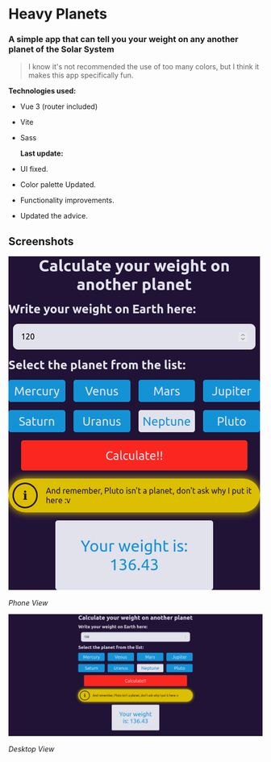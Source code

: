 # Heavy Planets

### A simple app that can tell you your weight on any another planet of the Solar System

> I know it's not recommended the use of too many colors, but I think it makes this app specifically fun.

**Technologies used:**

- Vue 3 (router included)
- Vite
- Sass

  **Last update:**

- UI fixed.
- Color palette Updated.
- Functionality improvements.
- Updated the advice.

## Screenshots

![phone view](./public/screenshots/phone-view.png)

_Phone View_

![desktop view](./public/screenshots/desktop-view.png)

_Desktop View_
